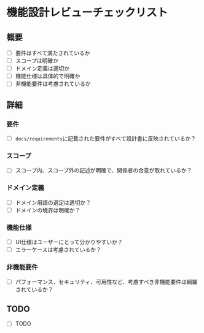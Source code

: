 
# 機能設計レビューチェックリスト

## 概要

- [ ] 要件はすべて満たされているか
- [ ] スコープは明確か
- [ ] ドメイン定義は適切か
- [ ] 機能仕様は具体的で明確か
- [ ] 非機能要件は考慮されているか

## 詳細

### 要件
- [ ] `docs/requirements`に記載された要件がすべて設計書に反映されているか？

### スコープ
- [ ] スコープ内、スコープ外の記述が明確で、関係者の合意が取れているか？

### ドメイン定義
- [ ] ドメイン用語の選定は適切か？
- [ ] ドメインの境界は明確か？

### 機能仕様
- [ ] UI仕様はユーザーにとって分かりやすいか？
- [ ] エラーケースは考慮されているか？

### 非機能要件
- [ ] パフォーマンス、セキュリティ、可用性など、考慮すべき非機能要件は網羅されているか？

## TODO

- [ ] TODO


